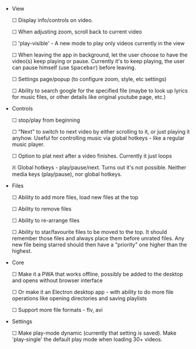 
* View

  ☐ Display info/controls on video.

  ☐ When adjusting zoom, scroll back to current video

  ☐ 'play-visible' - A new mode to play only videos currently in the view

  ☐ When leaving the app in background, let the user choose to have the video(s) keep playing or pause. Currently it's to keep playing, the user can pause himself (use <kbd>Spacebar</kbd>) before leaving.

  ☐ Settings page/popup (to configure zoom, style, etc settings)

  ☐ Ability to search google for the specified file (maybe to look up lyrics for music files, or other details like original youtube page, etc.)

* Controls

  ☐ stop/play from beginning

  ☐ "Next" to switch to next video by either scrolling to it, or just playing it anyhow. Useful for controlling music via global hotkeys - like a regular music player.

  ☐ Option to plat next after a video finishes. Currently it just loops

  🗵 Global hotkeys - play/pause/next. Turns out it's not possible. Neither media keys (play/pause), nor global hotkeys.


* Files

  ☐ Ability to add more files, load new files at the top

  ☐ Ability to remove files

  ☐ Ability to re-arrange files

  ☐ Ability to star/favourite files to be moved to the top. It should remember those files and always place them before unrated files. Any new file being starred should then have a "priority" one higher than the highest.

* Core

  ☐ Make it a PWA that works offline, possibly be added to the desktop and opens without browser interface

  ☐ Or make it an Electron desktop app - with ability to do more file operations like opening directories and saving playlists

  ☐ Support more file formats - flv, avi

* Settings

  ☐ Make play-mode dynamic (currently that setting is saved). Make 'play-single' the default play mode when loading 30+ videos.

